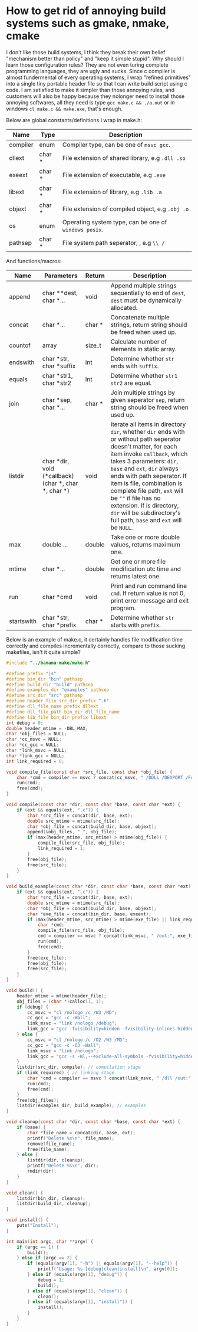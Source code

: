 # How to get rid of annoying build systems such as gmake, nmake, cmake

I don't like those build systems, I think they break their own belief "mechanism better than policy" and "keep it simple stupid". Why should I learn those configuration rules? They are not even turing complete programming languages, they are ugly and sucks. Since c compiler is almost fundermental of every operating systems, I wrap "refined primitives" into a single tiny portable header file so that I can write build script using c code. I am satisfied to make it simpler than those annoying rules, and customers will also be happy because they nolonger need to install those annoying softwares, all they need is type `gcc make.c && ./a.out` or in windows `cl make.c && make.exe`, that's enough.

Below are global constants/definitions I wrap in make.h:

|Name|Type|Description|
|-|-|-|
|compiler|enum|Compiler type, can be one of `msvc gcc`.|
|dllext|char *|File extension of shared library, e.g `.dll .so`|
|exeext|char *|File extension of executable, e.g `.exe`|
|libext|char *|File extension of library, e.g `.lib .a`|
|objext|char *|File extension of compiled object, e.g `.obj .o`|
|os|enum|Operating system type, can be one of `windows posix`.|
|pathsep|char *|File system path seperator, , e.g `\\ /`|

And functions/macros:

|Name|Parameters|Return|Description|
|-|-|-|-|
|append|char **dest, char *...|void|Append multiple strings sequentially to end of `dest`, `dest` must be dynamically allocated.|
|concat|char *...|char *|Concatenate multiple strings, return string should be freed when used up.|
|countof|array|size_t|Calculate number of elements in static array.|
|endswith|char *str, char *suffix|int|Determine whether `str` ends with `suffix`.|
|equals|char *str1, char *str2|int|Determine whether `str1 str2` are equal.|
|join|char *sep, char *...|char *|Join multiple strings by given seperator `sep`, return string should be freed when used up.|
|listdir|char *dir, void (*callback)(char *, char *, char *)|void|Iterate all items in directory `dir`, whether `dir` ends with or without path seperator doesn't matter, for each item invoke `callback`, which takes 3 parameters: `dir`, `base` and `ext`, `dir` always ends with path seperator. If item is file, combination is complete file path, `ext` will be `""` if file has no extension. If is directory, `dir` will be subdirectory's full path, `base` and `ext` will be `NULL`.|
|max|double ...|double|Take one or more double values, returns maximum one.|
|mtime|char *...|double|Get one or more file modification utc time and returns latest one.|
|run|char *cmd|void|Print and run command line `cmd`. If return value is not 0, print error message and exit program.|
|startswith|char *str, char *prefix|char *|Determine whether `str` starts with `prefix`.|

Below is an example of make.c, it certainly handles file modification time correctly and compiles incrementally correctly, compare to those sucking makefiles, isn't it quite simple?

```c
#include "../banana-make/make.h"

#define prefix "js"
#define bin_dir "bin" pathsep
#define build_dir "build" pathsep
#define examples_dir "examples" pathsep
#define src_dir "src" pathsep
#define header_file src_dir prefix ".h"
#define dll_file_name prefix dllext
#define dll_file_path bin_dir dll_file_name
#define lib_file bin_dir prefix libext
int debug = 0;
double header_mtime = -DBL_MAX;
char *obj_files = NULL;
char *cc_msvc = NULL;
char *cc_gcc = NULL;
char *link_msvc = NULL;
char *link_gcc = NULL;
int link_required = 0;

void compile_file(const char *src_file, const char *obj_file) {
    char *cmd = compiler == msvc ? concat(cc_msvc, " /DDLL /DEXPORT /Fo", obj_file, " ", src_file) : concat(cc_gcc, " -D DLL -D EXPORT -o ", obj_file, " ", src_file);
    run(cmd);
    free(cmd);
}

void compile(const char *dir, const char *base, const char *ext) {
    if (ext && equals(ext, ".c")) {
        char *src_file = concat(dir, base, ext);
        double src_mtime = mtime(src_file);
        char *obj_file = concat(build_dir, base, objext);
        append(&obj_files, " ", obj_file);
        if (max(header_mtime, src_mtime) > mtime(obj_file)) {
            compile_file(src_file, obj_file);
            link_required = 1;
        }
        free(obj_file);
        free(src_file);
    }
}

void build_example(const char *dir, const char *base, const char *ext) {
    if (ext && equals(ext, ".c")) {
        char *src_file = concat(dir, base, ext);
        double src_mtime = mtime(src_file);
        char *obj_file = concat(build_dir, base, objext);
        char *exe_file = concat(bin_dir, base, exeext);
        if (max(header_mtime, src_mtime) > mtime(exe_file) || link_required) {
            char *cmd;
            compile_file(src_file, obj_file);
            cmd = compiler == msvc ? concat(link_msvc, " /out:", exe_file, " ", obj_file, " ", lib_file) : concat(link_gcc, " -o ", exe_file, " ", obj_file, " -L", bin_dir, " -l:", dll_file_name);
            run(cmd);
            free(cmd);
        }
        free(exe_file);
        free(obj_file);
        free(src_file);
    }
}

void build() {
    header_mtime = mtime(header_file);
    obj_files = (char *)calloc(1, 1);
    if (debug) {
        cc_msvc = "cl /nologo /c /W3 /MD";
        cc_gcc = "gcc -c -Wall";
        link_msvc = "link /nologo /debug";
        link_gcc = "gcc -fvisibility=hidden -fvisibility-inlines-hidden -static -static-libgcc";
    } else {
        cc_msvc = "cl /nologo /c /O2 /W3 /MD";
        cc_gcc = "gcc -c -O3 -Wall";
        link_msvc = "link /nologo";
        link_gcc = "gcc -s -Wl,--exclude-all-symbols -fvisibility=hidden -fvisibility-inlines-hidden -static -static-libgcc";
    }
    listdir(src_dir, compile); // compilation stage
    if (link_required) { // linking stage
        char *cmd = compiler == msvc ? concat(link_msvc, " /dll /out:", dll_file_path, obj_files) : concat(link_gcc, " -shared -o ", dll_file_path, obj_files);
        run(cmd);
        free(cmd);
    }
    free(obj_files);
    listdir(examples_dir, build_example); // examples
}

void cleanup(const char *dir, const char *base, const char *ext) {
    if (base) {
        char *file_name = concat(dir, base, ext);
        printf("Delete %s\n", file_name);
        remove(file_name);
        free(file_name);
    } else {
        listdir(dir, cleanup);
        printf("Delete %s\n", dir);
        rmdir(dir);
    }
}

void clean() {
    listdir(bin_dir, cleanup);
    listdir(build_dir, cleanup);
}

void install() {
    puts("Install");
}

int main(int argc, char **argv) {
    if (argc == 1) {
        build();
    } else if (argc == 2) {
        if (equals(argv[1], "-h") || equals(argv[1], "--help")) {
            printf("Usage: %s [debug|clean|install]\n", argv[0]);
        } else if (equals(argv[1], "debug")) {
            debug = 1;
            build();
        } else if (equals(argv[1], "clean")) {
            clean();
        } else if (equals(argv[1], "install")) {
            install();
        }
    }
}

```
